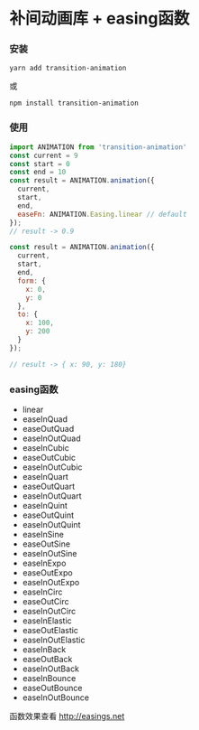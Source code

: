 # 补间动画库 + easing函数

### 安装
```
yarn add transition-animation
```
或
```
npm install transition-animation
```

### 使用
```js
import ANIMATION from 'transition-animation'
const current = 9
const start = 0
const end = 10
const result = ANIMATION.animation({
  current,
  start,
  end,
  easeFn: ANIMATION.Easing.linear // default
});
// result -> 0.9

const result = ANIMATION.animation({
  current,
  start,
  end,
  form: {
    x: 0,
    y: 0
  },
  to: {
    x: 100,
    y: 200
  }
});

// result -> { x: 90, y: 180}
```

### easing函数
* linear
* easeInQuad
* easeOutQuad
* easeInOutQuad
* easeInCubic
* easeOutCubic
* easeInOutCubic
* easeInQuart
* easeOutQuart
* easeInOutQuart
* easeInQuint
* easeOutQuint
* easeInOutQuint
* easeInSine
* easeOutSine
* easeInOutSine
* easeInExpo
* easeOutExpo
* easeInOutExpo
* easeInCirc
* easeOutCirc
* easeInOutCirc
* easeInElastic
* easeOutElastic
* easeInOutElastic
* easeInBack
* easeOutBack
* easeInOutBack
* easeInBounce
* easeOutBounce
* easeInOutBounce

函数效果查看 http://easings.net